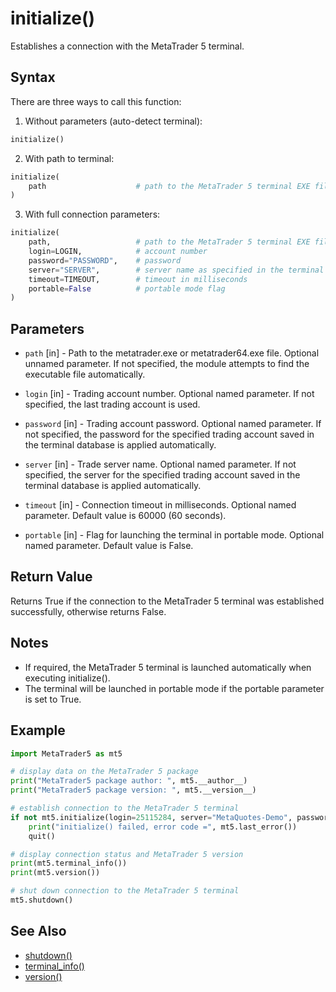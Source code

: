 # initialize()

Establishes a connection with the MetaTrader 5 terminal.

## Syntax

There are three ways to call this function:

1. Without parameters (auto-detect terminal):
```python
initialize()
```

2. With path to terminal:
```python
initialize(
    path                    # path to the MetaTrader 5 terminal EXE file
)
```

3. With full connection parameters:
```python
initialize(
    path,                   # path to the MetaTrader 5 terminal EXE file
    login=LOGIN,            # account number
    password="PASSWORD",    # password
    server="SERVER",        # server name as specified in the terminal
    timeout=TIMEOUT,        # timeout in milliseconds
    portable=False          # portable mode flag
)
```

## Parameters

- `path` [in] - Path to the metatrader.exe or metatrader64.exe file. Optional unnamed parameter. If not specified, the module attempts to find the executable file automatically.

- `login` [in] - Trading account number. Optional named parameter. If not specified, the last trading account is used.

- `password` [in] - Trading account password. Optional named parameter. If not specified, the password for the specified trading account saved in the terminal database is applied automatically.

- `server` [in] - Trade server name. Optional named parameter. If not specified, the server for the specified trading account saved in the terminal database is applied automatically.

- `timeout` [in] - Connection timeout in milliseconds. Optional named parameter. Default value is 60000 (60 seconds).

- `portable` [in] - Flag for launching the terminal in portable mode. Optional named parameter. Default value is False.

## Return Value

Returns True if the connection to the MetaTrader 5 terminal was established successfully, otherwise returns False.

## Notes

- If required, the MetaTrader 5 terminal is launched automatically when executing initialize().
- The terminal will be launched in portable mode if the portable parameter is set to True.

## Example

```python
import MetaTrader5 as mt5

# display data on the MetaTrader 5 package
print("MetaTrader5 package author: ", mt5.__author__)
print("MetaTrader5 package version: ", mt5.__version__)

# establish connection to the MetaTrader 5 terminal
if not mt5.initialize(login=25115284, server="MetaQuotes-Demo", password="4zatlbqx"):
    print("initialize() failed, error code =", mt5.last_error())
    quit()

# display connection status and MetaTrader 5 version
print(mt5.terminal_info())
print(mt5.version())

# shut down connection to the MetaTrader 5 terminal
mt5.shutdown()
```

## See Also

- [shutdown()](./shutdown.md)
- [terminal_info()](./terminal_info.md)
- [version()](./version.md) 